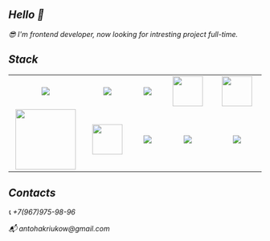 <h2 align='left'> <i>Hello 👋 <i/></h2> 

<p align='left'>
  <i>
    <p>😎 I'm frontend developer, now looking for intresting project full-time.</p>
  </i>
</p>


<h2 align='left'><i>Stack</i></h2>

<table width="100">
  <tr>
    <td align='center' width="190">
      <img src="https://www.vectorlogo.zone/logos/typescriptlang/typescriptlang-icon.svg">
    </td>
    <td align='center' width="190">
      <img src="https://www.vectorlogo.zone/logos/reactjs/reactjs-ar21.svg">
    </td>
    <td align='center' width="190">
      <img src="https://assets.vercel.com/image/upload/q_auto/front/assets/design/nextjs-black-logo.svg">
    </td>
    <td align='center' width="190">
      <img src="https://www.vectorlogo.zone/logos/tailwindcss/tailwindcss-ar21.svg" width="60">
    </td>
    <td align='center' width="190">
      <img src="https://www.vectorlogo.zone/logos/firebase/firebase-ar21.svg" width="60">
    </td>
    
  </tr>
    <td align='center'>
      <img src="https://github.com/prplx/svg-logos/blob/master/svg/redux.svg" width="120">
    </td>
    <td align='center' width="190">
      <img src="https://www.vectorlogo.zone/logos/nestjs/nestjs-ar21.svg" width="60">
    </td>
    <td align='center'>
      <img src="https://www.vectorlogo.zone/logos/expressjs/expressjs-ar21.svg">
    </td>
    <td align='center'>
      <img src="https://www.vectorlogo.zone/logos/nodejs/nodejs-ar21.svg">
    </td>
    <td align='center'  width="190">
      <img src="https://www.vectorlogo.zone/logos/mongodb/mongodb-ar21.svg">
    </td>
  </tr>
</table>

<h2><i>Contacts</i></h2>

<p>📞 +7(967)975-98-96</p>
<p>📬 antohakriukow@gmail.com</p>
